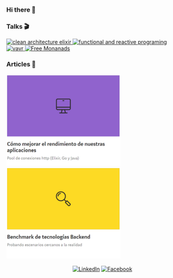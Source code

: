 ### Hi there 👋

<section>
  <h3>Talks 🎬</h3>  
  <a href="https://youtu.be/tLgbd6liZrg" target="_blank">
    <img alt="clean architecture elixir" src="https://i3.ytimg.com/vi/tLgbd6liZrg/maxresdefault.jpg" width="200">
  </a>
  <a href="https://youtu.be/Zy0ayHq4K_k" target="_blank">
    <img alt="functional and reactive programing" src="https://i3.ytimg.com/vi/Zy0ayHq4K_k/maxresdefault.jpg" width="200">
  </a>
  <br/>
  <a href="https://youtu.be/mVQJLorPCbk" target="_blank">
    <img alt="vavr" src="https://media.slid.es/thumbnails/fdb6bf078f3dec8d64a04375faa83b21/thumb.jpg?1619460802" width="200">
  </a>
  <a href="https://slides.com/maocq/deck" target="_blank">
    <img alt="Free Monanads" src="https://media.slid.es/thumbnails/ddd0893b244d3f26f1f1dd1e64377f8f/thumb.jpg?1619460977" width="200">
  </a>  
</section>

<section>
  <h3>Articles 📝</h3>
  <a href="https://medium.com/bancolombia-tech/c%C3%B3mo-mejorar-el-rendimiento-de-nuestras-aplicaciones-909de832b0c" target="_blank">
    <img alt="Performance" src="img/performance.PNG" width="300">
  </a>
  <a href="https://medium.com/bancolombia-tech/benchmark-de-tecnolog%C3%ADas-backend-dd1342e84152" target="_blank">
    <img alt="Benchmark" src="img/benchmark.PNG" width="300">
  </a>
</section>

<p align="center">
<a href="https://www.linkedin.com/in/mauricio-carmona-54996975/" target="blank"><img align="center" src="https://cdn.jsdelivr.net/npm/simple-icons@3.0.1/icons/linkedin.svg" alt="LinkedIn" height="30" width="30" /></a>
<a href="https://www.facebook.com/johnmauricio.carmonaescobar" target="blank"><img align="center" src="https://cdn.jsdelivr.net/npm/simple-icons@3.0.1/icons/facebook.svg" alt="Facebook" height="30" width="30" /></a>
</p>


<!--
**maocq/maocq** is a ✨ _special_ ✨ repository because its `README.md` (this file) appears on your GitHub profile.

Here are some ideas to get you started:

- 🔭 I’m currently working on ...
- 🌱 I’m currently learning ...
- 👯 I’m looking to collaborate on ...
- 🤔 I’m looking for help with ...
- 💬 Ask me about ...
- 📫 How to reach me: ...
- 😄 Pronouns: ...
- ⚡ Fun fact: ...
-->
